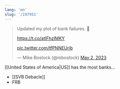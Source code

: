 ```yaml
---
lang: 'en'
slug: '/197951'
---
```


<blockquote class="twitter-tweet">

Updated my plot of bank failures. 😬

<a href="https://t.co/atlFhzIMKY">https://t.co/atlFhzIMKY</a>

<a href="https://t.co/tfPNNEUrjb">pic.twitter.com/tfPNNEUrjb</a>

&mdash; Mike Bostock (@mbostock) <a href="https://twitter.com/mbostock/status/1653221977895882752?ref_src=twsrc%5Etfw">May 2, 2023</a>

</blockquote>

[[United States of America|US]] has the most banks...

- [[SVB Debacle]]
- FRB
